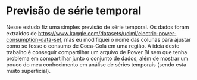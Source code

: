 # Previsão de série temporal

Nesse estudo fiz uma simples previsão de série temporal. Os dados foram extraidos de https://www.kaggle.com/datasets/uciml/electric-power-consumption-data-set, mas eu modifiquei o nome das colunas para ajustar como se fosse o consumo de Coca-Cola em uma região. A ideia deste trabalho é conseguir compartilhar um arquivo de Power BI sem que tenha problema em compartilhar junto o conjunto de dados, além de mostrar um pouco do meu conhecimento em análise de séries temporais (sendo esta muito superficial).
